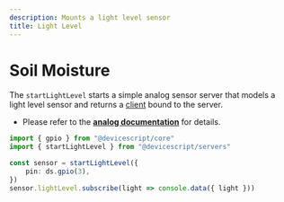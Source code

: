 ```yaml
---
description: Mounts a light level sensor
title: Light Level
---
```


# Soil Moisture

The `startLightLevel` starts a simple analog sensor server that models a light level sensor
and returns a [client](/api/clients/lightlevel) bound to the server.

- Please refer to the **[analog documentation](./analog)** for details.

```ts
import { gpio } from "@devicescript/core"
import { startLightLevel } from "@devicescript/servers"

const sensor = startLightLevel({
    pin: ds.gpio(3),
})
sensor.lightLevel.subscribe(light => console.data({ light }))
```
